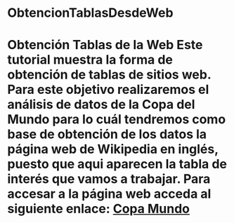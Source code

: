 # ObtencionTablasDesdeWeb
# Obtención Tablas de la Web  Este tutorial muestra la forma de obtención de tablas de sitios web. Para este objetivo realizaremos el análisis de datos de la Copa del Mundo para lo cuál tendremos como base de obtención de los datos la página web de Wikipedia en inglés, puesto que aqui aparecen la tabla de interés que vamos a trabajar.  Para accesar a la página web acceda al siguiente enlace: [Copa Mundo ](https://en.wikipedia.org/wiki/FIFA_World_Cup)
